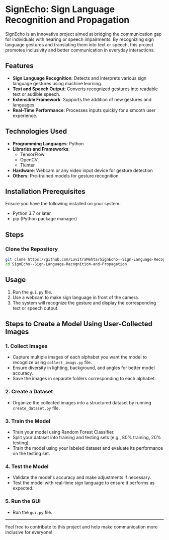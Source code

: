 # SignEcho: Sign Language Recognition and Propagation

SignEcho is an innovative project aimed at bridging the communication gap for individuals with hearing or speech impairments. By recognizing sign language gestures and translating them into text or speech, this project promotes inclusivity and better communication in everyday interactions.

## Features

- **Sign Language Recognition**: Detects and interprets various sign language gestures using machine learning.
- **Text and Speech Output**: Converts recognized gestures into readable text or audible speech.
- **Extensible Framework**: Supports the addition of new gestures and languages.
- **Real-Time Performance**: Processes inputs quickly for a smooth user experience.

## Technologies Used

- **Programming Languages**: Python
- **Libraries and Frameworks**:
  - TensorFlow
  - OpenCV
  - Tkinter
- **Hardware**: Webcam or any video input device for gesture detection
- **Others**: Pre-trained models for gesture recognition

## Installation Prerequisites

Ensure you have the following installed on your system:

- Python 3.7 or later
- pip (Python package manager)

## Steps

### Clone the Repository

```bash
git clone https://github.com/LovitraMehta/SignEcho--Sign-Language-Recognition-and-Propagation.git
cd SignEcho--Sign-Language-Recognition-and-Propagation
```

## Usage

1. Run the `gui.py` file.
2. Use a webcam to make sign language in front of the camera.
3. The system will recognize the gesture and display the corresponding text or speech output.

## Steps to Create a Model Using User-Collected Images

### 1. Collect Images
- Capture multiple images of each alphabet you want the model to recognize using `collect_imags.py` file.
- Ensure diversity in lighting, background, and angles for better model accuracy.
- Save the images in separate folders corresponding to each alphabet.

### 2. Create a Dataset
- Organize the collected images into a structured dataset by running `create_dataset.py` file.

### 3. Train the Model
- Train your model using Random Forest Classifier.
- Split your dataset into training and testing sets (e.g., 80% training, 20% testing).
- Train the model using your labeled dataset and evaluate its performance on the testing set.

### 4. Test the Model
- Validate the model's accuracy and make adjustments if necessary.
- Test the model with real-time sign language to ensure it performs as expected.

### 5. Run the GUI
- Run the `gui.py` file.

---

Feel free to contribute to this project and help make communication more inclusive for everyone!


